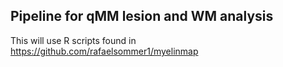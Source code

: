 ## Pipeline for qMM lesion and WM analysis
This will use R scripts found in https://github.com/rafaelsommer1/myelinmap
